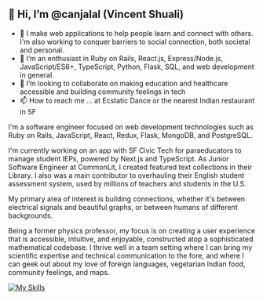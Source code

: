👋 Hi, I’m @canjalal (Vincent Shuali)
---
- 👀 I make web applications to help people learn and connect with others. I'm also working to conquer barriers to social connection, both societal and personal.
- 🌱 I’m an enthusiast in Ruby on Rails, React.js, Express/Node.js, JavaScript/ES6+, TypeScript, Python, Flask, SQL, and web development in general.
- 💞️ I’m looking to collaborate on making education and healthcare accessible and building community feelings in tech
- 📫 How to reach me ... at Ecstatic Dance or the nearest Indian restaurant in SF

I'm a software engineer focused on web development technologies such as Ruby on Rails, JavaScript, React, Redux, Flask, MongoDB, and PostgreSQL.

I'm currently working on an app with SF Civic Tech for paraeducators to manage student IEPs, powered by Next.js and TypeScript. As Junior Software Engineer at CommonLit, I created featured text collections in their Library. I also was a main contributor to overhauling their English student assessment system, used by millions of teachers and students in the U.S.

My primary area of interest is building connections, whether it's between electrical signals and beautiful graphs, or between humans of different backgrounds.

Being a former physics professor, my focus is on creating a user experience that is accessible, intuitive, and enjoyable, constructed atop a sophisticated mathematical codebase. I thrive well in a team setting where I can bring my scientific expertise and technical communication to the fore, and where I can geek out about my love of foreign languages, vegetarian Indian food, community feelings, and maps.

[![My Skills](https://skillicons.dev/icons?i=react,js,ts,nodejs,express,postgres,py,rails,html,css,sass,git,linux,mongodb,regex)](https://skillicons.dev)

<!---
canjalal/canjalal is a ✨ special ✨ repository because its `README.md` (this file) appears on your GitHub profile.
You can click the Preview link to take a look at your changes.
--->
